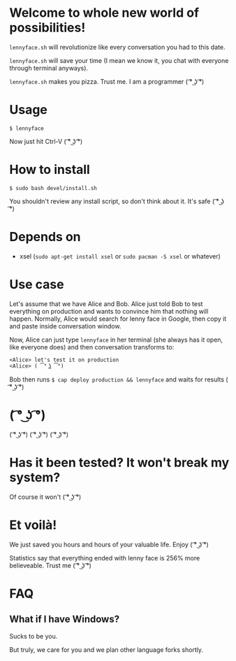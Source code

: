 # Welcome to whole new world of possibilities!

`lennyface.sh` will revolutionize like every conversation you had to this date.

`lennyface.sh` will save your time (I mean we know it, you chat with everyone
  through terminal anyways).

`lennyface.sh` makes you pizza. Trust me. I am a programmer ( ͡° ͜ʖ ͡°)

# Usage

    $ lennyface

Now just hit Ctrl-V ( ͡° ͜ʖ ͡°)

# How to install

    $ sudo bash devel/install.sh

You shouldn't review any install script, so don't think about it. It's safe ( ͡° ͜ʖ ͡°)

# Depends on

* xsel (`sudo apt-get install xsel` or `sudo pacman -S xsel` or whatever)

# Use case

Let's assume that we have Alice and Bob. Alice just told Bob to test everything
on production and wants to convince him that nothing will happen. Normally,
Alice would search for lenny face in Google, then copy it and paste inside
conversation window.

Now, Alice can just type `lennyface` in her terminal (she always has it open,
  like everyone does) and then conversation transforms to:

    <Alice> let's test it on production
    <Alice> ( ͡° ͜ʖ ͡°)

Bob then runs `$ cap deploy production && lennyface` and waits for results
( ͡° ͜ʖ ͡°)

# ( ͡° ͜ʖ ͡°)

( ͡° ͜ʖ ͡°)
( ͡° ͜ʖ ͡°)
( ͡° ͜ʖ ͡°)

# Has it been tested? It won't break my system?

Of course it won't ( ͡° ͜ʖ ͡°)

# Et voilà!

We just saved you hours and hours of your valuable life. Enjoy ( ͡° ͜ʖ ͡°)

Statistics say that everything ended with lenny face is 256% more believeable.
Trust me ( ͡° ͜ʖ ͡°)

# FAQ

## What if I have Windows?

Sucks to be you.

But truly, we care for you and we plan other language forks shortly.
